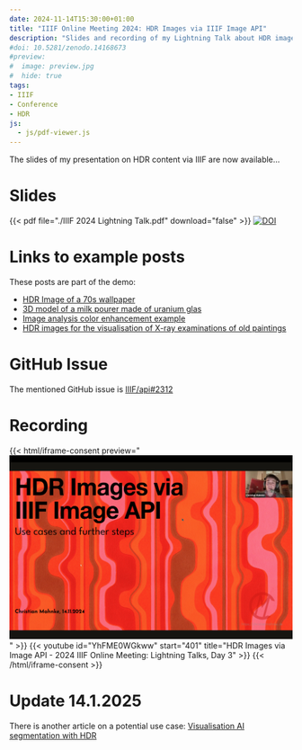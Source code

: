 ```yaml
---
date: 2024-11-14T15:30:00+01:00
title: "IIIF Online Meeting 2024: HDR Images via IIIF Image API"
description: "Slides and recording of my Lightning Talk about HDR images and IIIF"
#doi: 10.5281/zenodo.14168673
#preview:
#  image: preview.jpg
#  hide: true
tags:
- IIIF
- Conference
- HDR
js:
  - js/pdf-viewer.js
---
```


The slides of my presentation on HDR content via IIIF are now available...

<!--more-->

# Slides

{{< pdf file="./IIIF 2024 Lightning Talk.pdf" download="false" >}}
[![DOI](https://zenodo.org/badge/DOI/10.5281/zenodo.14168673.svg)](https://doi.org/10.5281/zenodo.14168673)

# Links to example posts

These posts are part of the demo:

* [HDR Image of a 70s wallpaper](https://christianmahnke.de/en/post/hdr-iiif/)
* [3D model of a milk pourer made of uranium glas](https://christianmahnke.de/en/post/uv-photogrammetry/)
* [Image analysis color enhancement example](https://christianmahnke.de/en/post/hdr-image-analysis/)
* [HDR images for the visualisation of X-ray examinations of old paintings](https://christianmahnke.de/en/post/hdr-radiography-visualisation/)

# GitHub Issue

The mentioned GitHub issue is [IIIF/api#2312](https://github.com/IIIF/api/issues/2312)

# Recording

{{< html/iframe-consent preview="<img class='video-preview' src='preview.jpg' alt='Vorschau'>" >}}
    {{< youtube id="YhFME0WGkww" start="401" title="HDR Images via Image API - 2024 IIIF Online Meeting: Lightning Talks, Day 3" >}}
{{< /html/iframe-consent >}}

# Update 14.1.2025

There is another article on a potential use case: [Visualisation AI segmentation with HDR](/en/post/visualising-ai-segmentation-with-hdr/)

